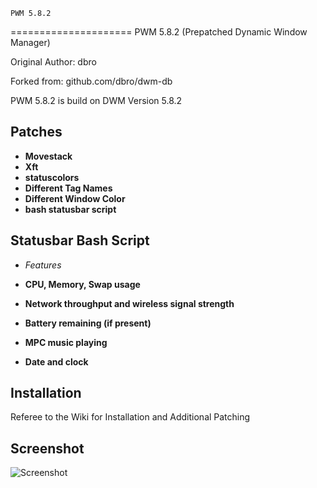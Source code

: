 ```
PWM 5.8.2
```
=====================
PWM 5.8.2 (Prepatched Dynamic Window Manager)

Original Author: dbro

Forked from: github.com/dbro/dwm-db

PWM 5.8.2 is build on DWM Version 5.8.2

Patches
--------------------

* **Movestack**
* **Xft**
* **statuscolors**
* **Different Tag Names**
* **Different Window Color**
* **bash statusbar script**

Statusbar Bash Script
---------------------
* *Features*

* **CPU, Memory, Swap usage**
* **Network throughput and wireless signal strength**
* **Battery remaining (if present)**
* **MPC music playing**
* **Date and clock**

Installation
----------------------
Referee to the Wiki for Installation and Additional Patching

Screenshot
----------------------
![Screenshot](/pwm5.pmg)
